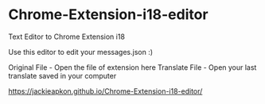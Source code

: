 # Chrome-Extension-i18-editor
Text Editor to Chrome Extension i18

Use this editor to edit your messages.json :)



Original File - Open the file of extension here
Translate File - Open your last translate saved in your computer

https://jackieapkon.github.io/Chrome-Extension-i18-editor/
